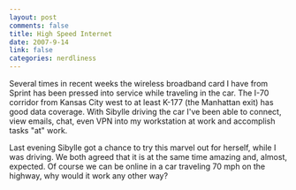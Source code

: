 ```yaml
--- 
layout: post
comments: false
title: High Speed Internet
date: 2007-9-14
link: false
categories: nerdliness
---
```

Several times in recent weeks the wireless broadband card I have from Sprint has been pressed into service while traveling in the car.  The I-70 corridor from Kansas City west to at least K-177 (the Manhattan exit) has good data coverage.  With Sibylle driving the car I've been able to connect, view emails, chat, even VPN into my workstation at work and accomplish tasks "at" work.

Last evening Sibylle got a chance to try this marvel out for herself, while I was driving.  We both agreed that it is at the same time amazing and, almost, expected.  Of course we can be online in a car traveling 70 mph on the highway, why would it work any other way?
